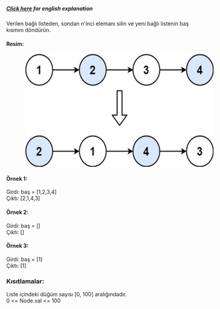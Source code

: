 ##### [Click here](https://github.com/ErdalNayir/algorithms-with-leetcode/blob/main/024%20Swap%20Nodes%20in%20Pairs/README.en.md) for english explanation
Verilen bağlı listeden, sondan n'inci elemanı silin ve yeni bağlı listenin baş kısmını döndürün.

#### Resim:
<img src="https://github.com/ErdalNayir/algorithms-with-leetcode/blob/main/024%20Swap%20Nodes%20in%20Pairs/swap_ex1.jpg" alt="exampleImg" width="500" height="300" hspace="50">

 

#### Örnek 1:

Girdi: baş = [1,2,3,4]<br>
Çıktı: [2,1,4,3]<br>

#### Örnek 2:

Girdi: baş = []<br>
Çıktı: []<br>

#### Örnek  3:

Girdi: baş = [1]<br>
Çıktı: [1]<br>
 

### Kısıtlamalar:

Liste içindeki düğüm sayısı [0, 100] aralığındadır.<br>
0 <= Node.val <= 100<br>
